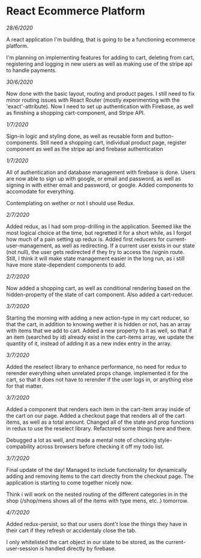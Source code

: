 <h1>React Ecommerce Platform</h1>

<i>28/6/2020</i>

A react application I'm building, that is going to be a functioning ecommerce platform.

I'm planning on implementing features for adding to cart, deleting from cart, registering and logging in new users as well as making use of the stripe api to handle payments.

<i>30/6/2020</i>

Now done with the basic layout, routing and product pages. I still need to fix minor routing issues with React Router (mostly experimenting with the 'exact'-attribute). Now I need to set up authentication with Firebase, as well as finishing a shopping cart-component, and Stripe API.


<i>1/7/2020</i>

Sign-in logic and styling done, as well as reusable form and button-components. Still need a shopping cart, individual product page, register component as well as the stripe api and firebase authentication

<i>1/7/2020</i>

All of authentication and database management with firebase is done. Users are now able to sign up with google, or email and password, as well as signing in with either email and password, or google. Added components to accomodate for everything. 

Contemplating on wether or not I should use Redux.

<i>2/7/2020</i>

Added redux, as I had som prop-drilling in the application. Seemed like the most logical choice at the time, but regretted it for a short while, as I forgot how much of a pain setting up redux is. Added first reducers for current-user-management, as well as redirecting. If a current user exists in our state (not null), the user gets redirected if they try to access the /signin route. Still, I think it will make state management easier in the long run, as i still have more state-dependent components to add. 

<i>2/7/2020</i>

Now added a shopping cart, as well as conditional rendering based on the hidden-property of the state of cart component. Also added a cart-reducer.

<i>3/7/2020</i>

Starting the morning with adding a new action-type in my cart reducer, so that the cart, in addition to knowing wether it is hidden or not, has an array with items that we add to cart. Added a new property to it as well, so that if an item (searched by id) already exist in the cart-items array, we update the quantity of it, instead of adding it as a new index entry in the array.


<i>3/7/2020</i>

Added the reselect library to enhance performance, no need for redux to rerender everything when unrelated props change. implemented it for the cart, so that it does not have to rerender if the user logs in, or anything else for that matter. 

<i>3/7/2020</i>

Added a component that renders each item in the cart-item array inside of the cart on our page. Added a checkout page that renders all of the cart items, as well as a total amount. Changed all of the state and prop functions in redux to use the reselect library. Refactored some things here and there. 

Debugged a lot as well, and made a mental note of checking style-compability across browsers before checking it off my todo list. 


<i>3/7/2020</i>

Final update of the day! Managed to include functionality for dynamically adding and removing items to the cart directly from the checkout page. The application is starting to come together nicely now. 

Think i will work on the nested routing of the different categories in in the shop (/shop/mens shows all of the items with type mens, etc..) tomorrow.

<i>4/7/2020</i>

Added redux-persist, so that our users dont't lose the things they have in their cart if they refresh or accidentaly close the tab. 

I only whitelisted the cart object in our state to be stored, as the current-user-session is handled directly by firebase. 